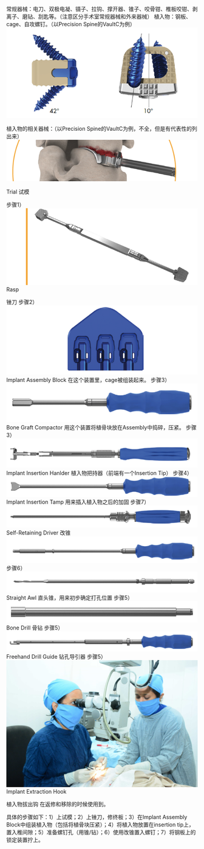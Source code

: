 常规器械：电刀、双极电凝、镊子、拉钩、撑开器、锥子、咬骨钳、椎板咬钳、剥离子、磨钻、刮匙等。（注意区分手术室常规器械和外来器械）
植入物：钢板、cage、自攻螺钉。（以Precision Spine的VaultC为例）
![](https://github.com/retire2053/SurgeryEndToEnd/blob/main/resources/acdf-54.png)

植入物的相关器械：（以Precision Spine的VaultC为例，不全，但是有代表性的列出来）
![](https://github.com/retire2053/SurgeryEndToEnd/blob/main/resources/acdf-55.png)

Trial
试模

步骤1）
![](https://github.com/retire2053/SurgeryEndToEnd/blob/main/resources/acdf-56.png)
Rasp

锉刀
步骤2）
![](https://github.com/retire2053/SurgeryEndToEnd/blob/main/resources/acdf-57.png)
Implant Assembly Block
在这个装置里，cage被组装起来。
步骤3）
![](https://github.com/retire2053/SurgeryEndToEnd/blob/main/resources/acdf-58.png)
Bone Graft Compactor
用这个装置将植骨块放在Assembly中捣碎，压紧。
步骤3）
![](https://github.com/retire2053/SurgeryEndToEnd/blob/main/resources/acdf-59.png)
Implant Insertion Hanlder
植入物把持器（前端有一个Insertion Tip）
步骤4）
![](https://github.com/retire2053/SurgeryEndToEnd/blob/main/resources/acdf-60.png)
Implant Insertion Tamp
用来插入植入物之后的加固
步骤7）
![](https://github.com/retire2053/SurgeryEndToEnd/blob/main/resources/acdf-61.png)
Self-Retaining Driver
改锥
![](https://github.com/retire2053/SurgeryEndToEnd/blob/main/resources/acdf-62.png)
步骤6）
![](https://github.com/retire2053/SurgeryEndToEnd/blob/main/resources/acdf-63.png)
Straight Awl
直头锥，用来初步确定打孔位置
步骤5）
![](https://github.com/retire2053/SurgeryEndToEnd/blob/main/resources/acdf-64.png)
Bone Drill
骨钻
步骤5）
![](https://github.com/retire2053/SurgeryEndToEnd/blob/main/resources/acdf-65.png)
Freehand Drill Guide
钻孔导引器
步骤5）
![](https://github.com/retire2053/SurgeryEndToEnd/blob/main/resources/acdf-66.png)
Implant Extraction Hook

植入物拔出钩
在返修和移除的时候使用到。

具体的步骤如下：1）上试模；2）上锉刀，修终板；3）在Implant Assembly Block中组装植入物（包括将植骨块压紧）；4）将植入物放置在insertion tip上，置入椎间隙；5）准备螺钉孔（用锥/钻）；6）使用改锥置入螺钉；7）将钢板上的锁定装置拧上。
